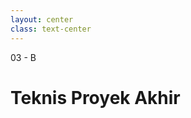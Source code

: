 ```yaml
---
layout: center
class: text-center
---
```


<span class='text-6xl font-extrabold color-orange p-4 border border-solid border-orange rounded-lg'>
03 - B
</span>

<h1 class='font-bold mt-12'>
Teknis Proyek Akhir
</h1>
